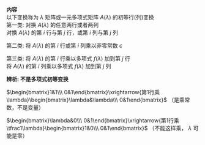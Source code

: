 **内容**  
以下变换称为 $\lambda$ 矩阵或一元多项式矩阵 $A(\lambda)$ 的初等行(列)变换  
第一类: 对换 $A(\lambda)$ 的任意两行或者两列  
       对换 $A(\lambda)$ 的第 $i$ 行与第 $j$ 行，或第 $i$ 列与第 $j$ 列  
  
第二类: 将 $A(\lambda)$ 的第 $i$ 行或第 $i$ 列乘以非零常数 $c$   
  
第三类: 将 $A(\lambda)$ 的第 $i$ 行乘以多项式 $f(\lambda)$ 加到第 $j$ 行  
       将 $A(\lambda)$ 的第 $i$ 列乘以多项式 $f(\lambda)$ 加到第 $j$ 列  
  
**辨析: 不是多项式初等变换**  
  
 $\begin{bmatrix}1&1\\\ 0&1\end{bmatrix}\xrightarrow{第1行乘\lambda}\begin{bmatrix}\lambda&\lambda\\\ 0&1\end{bmatrix}$ （是乘常数，不是变量）  
  
 $\begin{bmatrix}\lambda&0\\\ 0&1\end{bmatrix}\xrightarrow{第1行乘\tfrac1\lambda}\begin{bmatrix}1&0\\\ 0&1\end{bmatrix}$ （不能这样乘， $\lambda$ 可能是零）  

